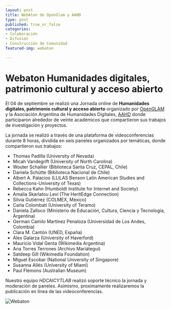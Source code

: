 ```yaml
---
layout: post
title: WebAton de OpenGlam y AAHD
type: post
published: true_or_false
categories:
- Colaboración
- Difusión
- Construcción de Comunidad
featured-img: webaton

---
```


# Webaton Humanidades digitales, patrimonio cultural y acceso abierto

El 04 de septiembre se realizó una Jornada online de **Humanidades digitales, patrimonio cultural y acceso abierto** organizado por [OpenGLAM](http://openglam.org.ar/) y la Asociación Argentina de Humanidades Digitales, [AAHD](https://www.aahd.net.ar/) donde participaron alrededor de veinte académicos que compartieron sus trabajos de investigación y proyectos.

La jornada se realizó a través de una plataforma de videoconferencias durante 8 horas, dividida en seis paneles organizados por temáticas, donde compartieron sus trabajos:

<ul><li>Thomas Padilla (University of Nevada)</li>
<li>Micah Vandegrift (University of North Carolina)</li>
<li>Wouter Schallier (Biblioteca Santa Cruz, CEPAL, Chile)</li>
<li>Daniela Schütte (Biblioteca Nacional de Chile)</li>
<li>Albert A. Palacios (LLILAS Benson Latin American Studies and Collections-University of Texas)</li>
<li>Rebecca Kahn (Humboldt Institute for Internet and Society)</li>
<li>Amalia Skarlatou Levi (The HeritEdge Connection)</li>
<li>Silvia Gutiérrez (COLMEX, Mexico)</li>
<li>Carla Colombati (University of Teramo)</li>
<li>Daniela Zalloco (Ministerio de Educación, Cultura, Ciencia y Tecnología, Argentina)</li>
<li>German Camilo Martinez Penaloza (Universidad de Los Andes, Colombia)</li>
<li>Clara M. Cantón (UNED, España)</li>
<li>Alex Galarza (University of Haverford)</li>
<li>Mauricio Vidal Genta (Wikimedia Argentina)</li>
<li>Ana Torres Terrones (Archivo Mariátegui)</li>
<li>Satdeep Gill (Wikimedia Foundation)</li>
<li>Miguel Escobar (National University of Singapore)</li>
<li>Susanna Allés (University of Miami)</li>
<li>Paul Flemons (Australian Museum)</li></ul>

Nuestro equipo *HDCAICYTLAB* realizó soporte técnico la jornada y moderación de paneles. Asimismo, proximamente realizaremos la publicación en línea de las videoconferencias. 

![Webaton](/assets/img/posts/webaton1.jpg)

